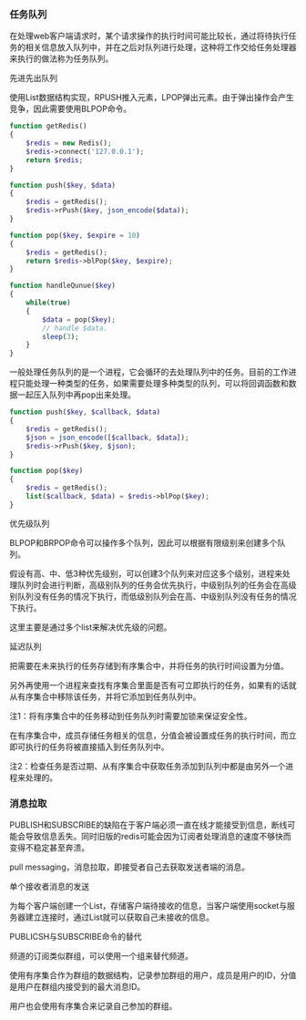 ### 任务队列

在处理web客户端请求时，某个请求操作的执行时间可能比较长，通过将待执行任务的相关信息放入队列中，并在之后对队列进行处理，这种将工作交给任务处理器来执行的做法称为任务队列。



先进先出队列

使用List数据结构实现，RPUSH推入元素，LPOP弹出元素。由于弹出操作会产生竞争，因此需要使用BLPOP命令。

```php
function getRedis()
{
    $redis = new Redis();
    $redis->connect('127.0.0.1');
    return $redis;
}

function push($key, $data)
{
    $redis = getRedis();
    $redis->rPush($key, json_encode($data));
}

function pop($key, $expire = 10)
{
    $redis = getRedis();
    return $redis->blPop($key, $expire);
}

function handleQunue($key)
{
    while(true)
    {
        $data = pop($key);
        // handle $data.
        sleep(3);
    }
}
```

一般处理任务队列的是一个进程，它会循环的去处理队列中的任务。目前的工作进程只能处理一种类型的任务，如果需要处理多种类型的队列，可以将回调函数和数据一起压入队列中再pop出来处理。

```php
function push($key, $callback, $data)
{
    $redis = getRedis();
    $json = json_encode([$callback, $data]);
    $redis->rPush($key, $json);
}

function pop($key)
{
    $redis = getRedis();
    list($callback, $data) = $redis->blPop($key);
}
```





优先级队列

BLPOP和BRPOP命令可以操作多个队列，因此可以根据有限级别来创建多个队列。

假设有高、中、低3种优先级别，可以创建3个队列来对应这多个级别，进程来处理队列时会进行判断，高级别队列的任务会优先执行，中级别队列的任务会在高级别队列没有任务的情况下执行，而低级别队列会在高、中级别队列没有任务的情况下执行。

这里主要是通过多个list来解决优先级的问题。



延迟队列

把需要在未来执行的任务存储到有序集合中，并将任务的执行时间设置为分值。

另外再使用一个进程来查找有序集合里面是否有可立即执行的任务，如果有的话就从有序集合中移除该任务，并将它添加到任务队列中。

注1：将有序集合中的任务移动到任务队列时需要加锁来保证安全性。



在有序集合中，成员存储任务相关的信息，分值会被设置成任务的执行时间，而立即可执行的任务将被直接插入到任务队列中。

注2：检查任务是否过期、从有序集合中获取任务添加到队列中都是由另外一个进程来处理的。





### 消息拉取

PUBLISH和SUBSCRIBE的缺陷在于客户端必须一直在线才能接受到信息，断线可能会导致信息丢失。同时旧版的redis可能会因为订阅者处理消息的速度不够快而变得不稳定甚至奔溃。



pull messaging，消息拉取，即接受者自己去获取发送者端的消息。



单个接收者消息的发送

为每个客户端创建一个List，存储客户端待接收的信息，当客户端使用socket与服务器建立连接时，通过List就可以获取自己未接收的信息。



PUBLICSH与SUBSCRIBE命令的替代

频道的订阅类似群组，可以使用一个组来替代频道。

使用有序集合作为群组的数据结构，记录参加群组的用户，成员是用户的ID，分值是用户在群组内接受到的最大消息ID。

用户也会使用有序集合来记录自己参加的群组。
